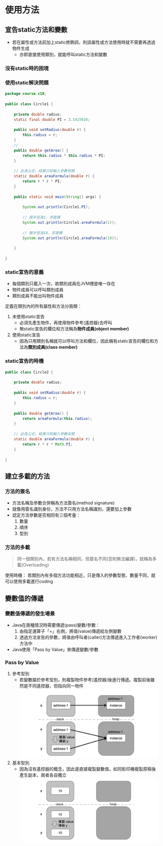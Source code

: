 # 使用方法

## 宣告static方法和變數

- 若在屬性或方法前加上static修飾詞，則該屬性或方法使用時就不需要再透過物件生成
  - 亦即直接使用類別，就能呼叫static方法和變數

### 沒有static時的困境

### 使用static解決問題

```java
package course.c10;

public class Circle1 {

    private double radius;
    static final double PI = 3.1415926;

    public void setRadius(double r) {
        this.radius = r;
    }
    // 
    public double getArea() {
        return this.radius * this.radius * PI;
    }

    // 此為公式，結果只和輸入參數有關
    static double areaFormula(double r) {
        return r * r * PI;
    }

    public static void main(String[] args) {

        System.out.println(Circle1.PI);

        // 圓半徑為1，求面積
        System.out.println(Circle1.areaFormula(1));

        // 圓半徑為10，求面積
        System.out.println(Circle1.areaFormula(10));

    }

}
```

### static宣告的意義

- 每個類別只載入一次，故類別成員在JVM裡是唯一存在
- 物件成員可以呼叫類別成員
- 類別成員不能出叫物件成員

定義在類別內的所有屬性和方法分兩類：

1. 未使用static宣告
   - 必須先產生物件，再使用物件參考(遙控器)去呼叫
   - 無static宣告的欄位和方法稱為**物件成員(object member)**
2. 使用static宣告
   - 因為只用類別名稱就可以呼叫方法和欄位，因此稱有static宣告的欄位和方法為**類別成員(class member)**

### static宣告的時機

```java
public class Circle2 {

    private double radius;

    public void setRadius(double r) {
        this.radius = r;
    }

    public double getArea() {
        return areaFormula(this.radius);
    }

    // 此為公式，結果只和輸入參數有關
    static double areaFormula(double r) {
        return r * r * Math.PI;
    }

}
```

## 建立多載的方法

### 方法的簽名

- 方法名稱及參數合併稱為方法簽名(method signature)
- 就像用簽名識別身份，方法不只用方法名稱識別，還要加上參數
- 認定方法參數是否相同有三個考量：
  1. 數量
  2. 順序
  3. 型別

### 方法的多載

>同一個類別內，若有方法名稱相同，但簽名不同(否則無法編譯)，就稱為多載(Overloading)

使用時機：
若類別內有多個方法功能相近，只是傳入的參數型態、數量不同，就可以使用多載進行coding

## 變數值的傳遞

### 變數值傳遞的發生場景

- Java在兩種情況時需要傳遞(pass)變數/參數：
  1. 由指定運算子「=」右側，將值(value)傳遞給左側變數
  2. 透過方法宣告的參數，將值由呼叫者(caller)方法傳遞進入工作者(worker)方法中
- Java使用「Pass by Value」來傳遞變數/參數

### Pass by Value

1. 參考型別
   - 若變數屬於參考型別，則複製物件參考(遙控器)後進行傳遞。複製前後雖然是不同遙控器，但指向同一物件
![參考型別資料傳遞記憶體配置](/.gitbook/assets/2020-11-12-23-11-02.png)
2. 基本型別
   - 因為沒有遙控器的概念，因此是直接複製變數值，如同影印機複製原稿後產生副本，兩者各自獨立
![基本型別資料傳遞記憶體配置](/.gitbook/assets/2020-11-12-23-09-45.png)